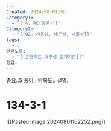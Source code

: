 ```yaml
---
Created: 2024-08-01(목)
Category1:
  - "[[4. RC(철콘)]]"
Category2:
  - "[[02. 사용성, 내구성, 내화성]]"
tags:
  - ✏️
관련노트:
  - "[[콘크리트 내구성 설계기준]]"
정답:
---
```

중요::5
풀이::
반복도::
설명::
#  134-3-1
![[Pasted image 20240801162252.png]]
